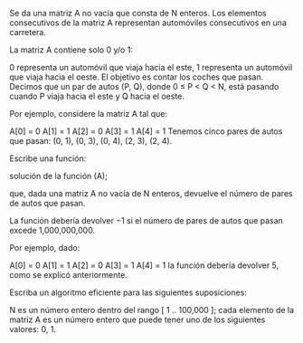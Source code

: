 Se da una matriz A no vacía que consta de N enteros. Los elementos consecutivos de la matriz A representan automóviles consecutivos en una carretera.

La matriz A contiene solo 0 y/o 1:

0 representa un automóvil que viaja hacia el este,
1 representa un automóvil que viaja hacia el oeste.
El objetivo es contar los coches que pasan. Decimos que un par de autos (P, Q), donde 0 ≤ P < Q < N, está pasando cuando P viaja hacia el este y Q hacia el oeste.

Por ejemplo, considere la matriz A tal que:

  A[0] = 0 
  A[1] = 1 
  A[2] = 0 
  A[3] = 1 
  A[4] = 1
Tenemos cinco pares de autos que pasan: (0, 1), (0, 3), (0, 4), (2, 3), (2, 4).

Escribe una función:

solución de la función (A);

que, dada una matriz A no vacía de N enteros, devuelve el número de pares de autos que pasan.

La función debería devolver −1 si el número de pares de autos que pasan excede 1,000,000,000.

Por ejemplo, dado:

  A[0] = 0 
  A[1] = 1 
  A[2] = 0 
  A[3] = 1 
  A[4] = 1
la función debería devolver 5, como se explicó anteriormente.

Escriba un algoritmo eficiente para las siguientes suposiciones:

N es un número entero dentro del rango [ 1 .. 100,000 ];
cada elemento de la matriz A es un número entero que puede tener uno de los siguientes valores: 0, 1.